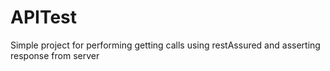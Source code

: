 # APITest

Simple project for performing getting calls using restAssured and asserting response from server
